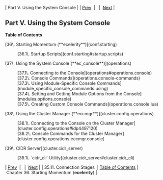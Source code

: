 | Part V. Using the System Console |
| [Prev](log_formats.connection.stages)  |   |  [Next](conf.starting) |

## Part V. Using the System Console

**Table of Contents**

<dl class="toc">

<dt>[36\. Starting Momentum (**ecelerity**)](conf.starting)</dt>

<dd>

<dl>

<dt>[36.1\. Startup Scripts](conf.starting#startup.scripts)</dt>

</dl>

</dd>

<dt>[37\. Using the System Console (**ec_console**)](operations)</dt>

<dd>

<dl>

<dt>[37.1\. Connecting to the Console](operations#operations.console)</dt>

<dt>[37.2\. Console Commands](operations.console-commands)</dt>

<dt>[37.3\. Using Module-Specific Console Commands](module_specific_console_commands.using)</dt>

<dt>[37.4\. Setting and Getting Module Options from the Console](modules.options.console)</dt>

<dt>[37.5\. Creating Custom Console Commands](operations.console.lua)</dt>

</dl>

</dd>

<dt>[38\. Using the Cluster Manager (**eccmgr**)](cluster.config.operations)</dt>

<dd>

<dl>

<dt>[38.1\. Connecting to the Console on the Cluster Manager](cluster.config.operations#idp4497120)</dt>

<dt>[38.2\. Console Commands for the Cluster Manager](cluster.config.operations.eccmgr.console)</dt>

</dl>

</dd>

<dt>[39\. CIDR Server](cluster.cidr_server)</dt>

<dd>

<dl>

<dt>[39.1\. `cidr_cli` Utility](cluster.cidr_server#cluster.cidr_cli)</dt>

</dl>

</dd>

</dl>

| [Prev](log_formats.connection.stages)  |   |  [Next](conf.starting) |
| 35.11. Connection Stages  | [Table of Contents](index) |  Chapter 36. Starting Momentum (**ecelerity**) |

